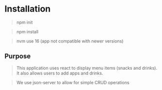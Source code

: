 # Installation
> npm init

> npm install

> nvm use 16 (app not compatible with newer versions)

## Purpose
> This application uses react to display menu items (snacks and drinks). It also allows users to add apps and drinks. 

> We use json-server to allow for simple CRUD operations
